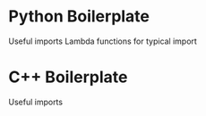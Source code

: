 # Python Boilerplate
Useful imports
Lambda functions for typical import

# C++ Boilerplate
Useful imports
